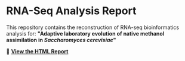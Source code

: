 # RNA-Seq Analysis Report

This repository contains the reconstruction of RNA-seq bioinformatics analysis for:
**"Adaptive laboratory evolution of native methanol assimilation in *Saccharomyces cerevisiae*"**

📄 **[View the HTML Report](https://nikolaossamperis.github.io/group1_project7BBG1002/project7BBG1002.html)**
